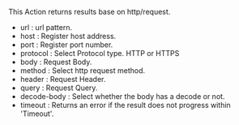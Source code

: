 This Action returns results base on  http/request.
<br/>
- url : url pattern.
- host : Register host address.
- port : Register port number.
- protocol : Select Protocol type. HTTP or HTTPS
- body : Request Body.
- method : Select http request method.
- header : Request Header.
- query : Request Query.
- decode-body : Select whether the body has a decode or not.
- timeout : Returns an error if the result does not progress within 'Timeout'.
